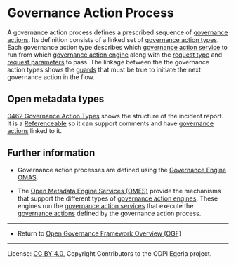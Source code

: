 <!-- SPDX-License-Identifier: CC-BY-4.0 -->
<!-- Copyright Contributors to the ODPi Egeria project. -->

# Governance Action Process

A governance action process defines a prescribed sequence of
[governance actions](governance-action.md).
Its definition consists of a linked set of
[governance action types](governance-action-type.md).
Each governance action type describes which
[governance action service](governance-action-service.md)
to run from which [governance action engine](governance-action-engine.md)
along with the [request type](governance-action-request-type.md) and
[request parameters](governance-action-request-parameters.md) to pass.
The linkage between the the governance action types shows the
[guards](guard.md) that must be true to initiate the
next governance action in the flow.





## Open metadata types

[0462 Governance Action Types](https://egeria-project.org/types/4/0470-Incident-Reporting)
shows the structure of the incident report.
It is a [Referenceable](https://egeria-project.org/types/0/0010-Base-Model)
so it can support comments and have [governance actions](governance-action.md) linked to it.

## Further information

* Governance action processes are defined using the [Governance Engine OMAS](../../../access-services/governance-engine).

* The [Open Metadata Engine Services (OMES)](../../../engine-services) provide the mechanisms
  that support the different types of [governance action engines](governance-action-engine.md).  These engines
  run the [governance action services](governance-action-service.md) that execute the
  [governance actions](governance-action.md) defined by the governance action process.
 
 
----

* Return to [Open Governance Framework Overview (OGF)](..)



----
License: [CC BY 4.0](https://creativecommons.org/licenses/by/4.0/),
Copyright Contributors to the ODPi Egeria project.
